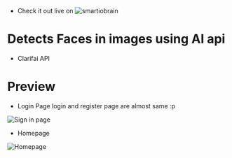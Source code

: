 - Check it out live on ![smartiobrain](https://smartiobrain.vercel.app/)

# Detects Faces in images using AI api
- Clarifai API

# Preview
- Login Page
login and register page are almost same :p

![Sign in page](https://i.imgur.com/cuZgOj9.png)

- Homepage

![Homepage](https://i.imgur.com/o2ND3lF.png)
